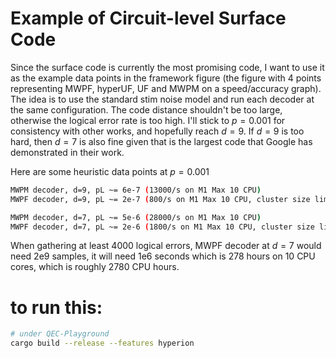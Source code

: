 # Example of Circuit-level Surface Code

Since the surface code is currently the most promising code, I want to use it as the example data points in the
framework figure (the figure with 4 points representing MWPF, hyperUF, UF and MWPM on a speed/accuracy graph).
The idea is to use the standard stim noise model and run each decoder at the same configuration.
The code distance shouldn't be too large, otherwise the logical error rate is too high.
I'll stick to $p=0.001$ for consistency with other works, and hopefully reach $d=9$.
If $d=9$ is too hard, then $d=7$ is also fine given that is the largest code that Google has demonstrated in their work.

Here are some heuristic data points at $p=0.001$

```sh
MWPM decoder, d=9, pL ~= 6e-7 (13000/s on M1 Max 10 CPU)
MWPF decoder, d=9, pL ~= 2e-7 (800/s on M1 Max 10 CPU, cluster size limit = 50)

MWPM decoder, d=7, pL ~= 5e-6 (28000/s on M1 Max 10 CPU)
MWPF decoder, d=7, pL ~= 2e-6 (1800/s on M1 Max 10 CPU, cluster size limit = 50)
```

When gathering at least 4000 logical errors, MWPF decoder at $d=7$ would need 2e9 samples, it will need 1e6 seconds which 
is 278 hours on 10 CPU cores, which is roughly 2780 CPU hours.


# to run this:

```sh
# under QEC-Playground
cargo build --release --features hyperion
```
